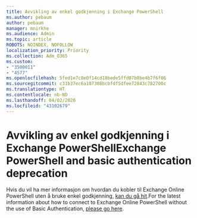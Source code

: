 ```yaml
---
title: Avvikling av enkel godkjenning i Exchange PowerShell
ms.author: pebaum
author: pebaum
manager: mnirkhe
ms.audience: Admin
ms.topic: article
ROBOTS: NOINDEX, NOFOLLOW
localization_priority: Priority
ms.collection: Adm_O365
ms.custom:
- "3500011"
- "4577"
ms.openlocfilehash: 5fed1e7c8e0f14cd18bede5ffd07b8be4b7f6f06
ms.sourcegitcommit: c31b37ec6a107308bcbfdf5dfee72843c782700c
ms.translationtype: HT
ms.contentlocale: nb-NO
ms.lasthandoff: 04/02/2020
ms.locfileid: "43102679"
---
```

# <a name="exchange-powershell-and-basic-authentication-deprecation"></a><span data-ttu-id="9a4d2-102">Avvikling av enkel godkjenning i Exchange PowerShell</span><span class="sxs-lookup"><span data-stu-id="9a4d2-102">Exchange PowerShell and basic authentication deprecation</span></span>

<span data-ttu-id="9a4d2-103">Hvis du vil ha mer informasjon om hvordan du kobler til Exchange Online PowerShell uten å bruke enkel godkjenning, [kan du gå hit](https://aka.ms/psbasicauth).</span><span class="sxs-lookup"><span data-stu-id="9a4d2-103">For the latest information about how to connect to Exchange Online PowerShell without the use of Basic Authentication, [please go here](https://aka.ms/psbasicauth).</span></span>
